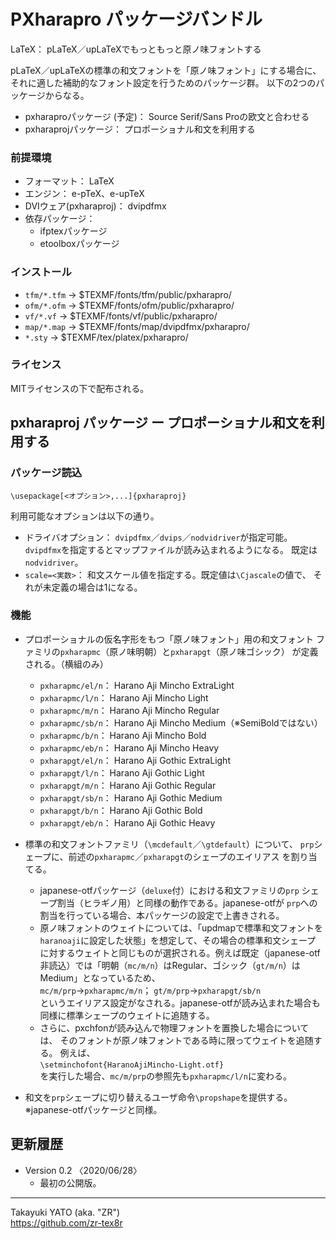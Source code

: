 PXharapro パッケージバンドル
============================

LaTeX： pLaTeX／upLaTeXでもっともっと原ノ味フォントする

pLaTeX／upLaTeXの標準の和文フォントを「原ノ味フォント」にする場合に、
それに適した補助的なフォント設定を行うためのパッケージ群。
以下の2つのパッケージからなる。

  * pxharaproパッケージ (予定)： Source Serif/Sans Proの欧文と合わせる
  * pxharaprojパッケージ： プロポーショナル和文を利用する

### 前提環境

  * フォーマット： LaTeX
  * エンジン： e-pTeX、e-upTeX
  * DVIウェア(pxharaproj)： dvipdfmx
  * 依存パッケージ：
      - ifptexパッケージ
      - etoolboxパッケージ

### インストール

  - `tfm/*.tfm`  → $TEXMF/fonts/tfm/public/pxharapro/
  - `ofm/*.ofm`  → $TEXMF/fonts/ofm/public/pxharapro/
  - `vf/*.vf`    → $TEXMF/fonts/vf/public/pxharapro/
  - `map/*.map`  → $TEXMF/fonts/map/dvipdfmx/pxharapro/
  - `*.sty`      → $TEXMF/tex/platex/pxharapro/

### ライセンス

MITライセンスの下で配布される。


pxharaproj パッケージ ー プロポーショナル和文を利用する
-------------------------------------------------------

### パッケージ読込

    \usepackage[<オプション>,...]{pxharaproj}

利用可能なオプションは以下の通り。

  * ドライバオプション： `dvipdfmx`／`dvips`／`nodvidriver`が指定可能。
    `dvipdfmx`を指定するとマップファイルが読み込まれるようになる。
    既定は`nodvidriver`。
  * `scale=<実数>`： 和文スケール値を指定する。既定値は`\Cjascale`の値で、
    それが未定義の場合は1になる。

### 機能

  * プロポーショナルの仮名字形をもつ「原ノ味フォント」用の和文フォント
    ファミリの`pxharapmc`（原ノ味明朝）と`pxharapgt`（原ノ味ゴシック）
    が定義される。（横組のみ）
      - `pxharapmc/el/n`： Harano Aji Mincho ExtraLight
      - `pxharapmc/l/n`：  Harano Aji Mincho Light
      - `pxharapmc/m/n`：  Harano Aji Mincho Regular
      - `pxharapmc/sb/n`： Harano Aji Mincho Medium（※SemiBoldではない）
      - `pxharapmc/b/n`：  Harano Aji Mincho Bold
      - `pxharapmc/eb/n`： Harano Aji Mincho Heavy
      - `pxharapgt/el/n`： Harano Aji Gothic ExtraLight
      - `pxharapgt/l/n`：  Harano Aji Gothic Light
      - `pxharapgt/m/n`：  Harano Aji Gothic Regular
      - `pxharapgt/sb/n`： Harano Aji Gothic Medium
      - `pxharapgt/b/n`：  Harano Aji Gothic Bold
      - `pxharapgt/eb/n`： Harano Aji Gothic Heavy

  * 標準の和文フォントファミリ（`\mcdefault`／`\gtdefault`）について、
    `prp`シェープに、前述の`pxharapmc`／`pxharapgt`のシェープのエイリアス
    を割り当てる。
      - japanese-otfパッケージ（`deluxe`付）における和文ファミリの`prp`
        シェープ割当（ヒラギノ用）と同様の動作である。japanese-otfが
        `prp`への割当を行っている場合、本パッケージの設定で上書きされる。
      - 原ノ味フォントのウェイトについては、「updmapで標準和文フォントを
        `haranoaji`に設定した状態」を想定して、その場合の標準和文シェープ
        に対するウェイトと同じものが選択される。例えば既定（japanese-otf
        非読込）では「明朝（`mc/m/n`）はRegular、ゴシック（`gt/m/n`）は
        Medium」となっているため、  
        `mc/m/prp`→`pxharapmc/m/n`； `gt/m/prp`→`pxharapgt/sb/n`  
        というエイリアス設定がなされる。japanese-otfが読み込まれた場合も
        同様に標準シェープのウェイトに追随する。
      - さらに、pxchfonが読み込んで物理フォントを置換した場合については、
        そのフォントが原ノ味フォントである時に限ってウェイトを追随する。
        例えば、  
        `\setminchofont{HaranoAjiMincho-Light.otf}`  
        を実行した場合、`mc/m/prp`の参照先も`pxharapmc/l/n`に変わる。

  * 和文を`prp`シェープに切り替えるユーザ命令`\propshape`を提供する。  
    ※japanese-otfパッケージと同様。

更新履歴
--------

  * Version 0.2  〈2020/06/28〉
      - 最初の公開版。

--------------------
Takayuki YATO (aka. "ZR")  
https://github.com/zr-tex8r

